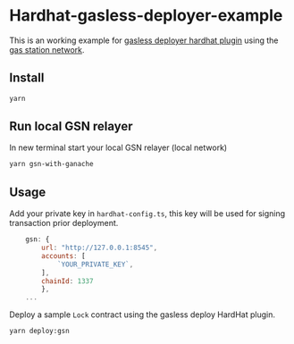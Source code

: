 # Hardhat-gasless-deployer-example

This is an working example for [gasless deployer hardhat plugin](https://www.npmjs.com/package/hardhat-gasless-deployer) using the [gas station network](https://opengsn.org/).


## Install
```bash
yarn
```

## Run local GSN relayer
In new terminal start your local GSN relayer (local network)
```bash
yarn gsn-with-ganache
```


## Usage

Add your private key in `hardhat-config.ts`, this key will be used for signing transaction prior deployment.
```javascript 
    gsn: {
        url: "http://127.0.0.1:8545",
        accounts: [
            `YOUR_PRIVATE_KEY`,
        ],
        chainId: 1337
        },
    ...
```

Deploy a sample `Lock` contract using the gasless deploy HardHat plugin.

```bash
yarn deploy:gsn
```